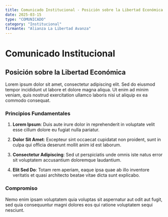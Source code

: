 ```yaml
---
title: Comunicado Institucional - Posición sobre la Libertad Económica
date: 2025-03-15
type: "COMUNICADO"
category: "Institucional"
firmante: "Alianza La Libertad Avanza"
---
```


# Comunicado Institucional

## Posición sobre la Libertad Económica

Lorem ipsum dolor sit amet, consectetur adipiscing elit. Sed do eiusmod tempor incididunt ut labore et dolore magna aliqua. Ut enim ad minim veniam, quis nostrud exercitation ullamco laboris nisi ut aliquip ex ea commodo consequat.

### Principios Fundamentales

1. **Lorem Ipsum**: Duis aute irure dolor in reprehenderit in voluptate velit esse cillum dolore eu fugiat nulla pariatur.

2. **Dolor Sit Amet**: Excepteur sint occaecat cupidatat non proident, sunt in culpa qui officia deserunt mollit anim id est laborum.

3. **Consectetur Adipiscing**: Sed ut perspiciatis unde omnis iste natus error sit voluptatem accusantium doloremque laudantium.

4. **Elit Sed Do**: Totam rem aperiam, eaque ipsa quae ab illo inventore veritatis et quasi architecto beatae vitae dicta sunt explicabo.

### Compromiso

Nemo enim ipsam voluptatem quia voluptas sit aspernatur aut odit aut fugit, sed quia consequuntur magni dolores eos qui ratione voluptatem sequi nesciunt.
